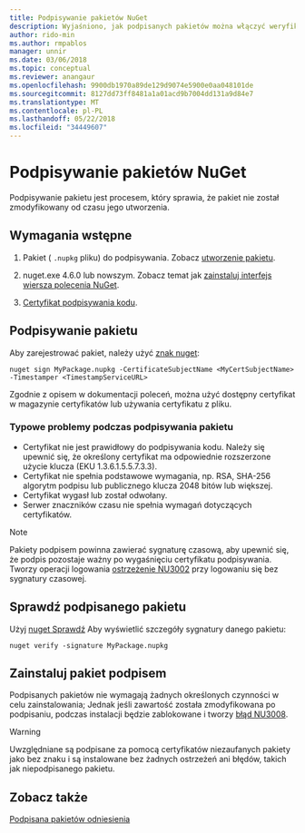 ```yaml
---
title: Podpisywanie pakietów NuGet
description: Wyjaśniono, jak podpisanych pakietów można włączyć weryfikację zawartości integralności.
author: rido-min
ms.author: rmpablos
manager: unnir
ms.date: 03/06/2018
ms.topic: conceptual
ms.reviewer: anangaur
ms.openlocfilehash: 9900db1970a89de129d9074e5900e0aa048101de
ms.sourcegitcommit: 8127dd73ff8481a1a01acd9b7004dd131a9d84e7
ms.translationtype: MT
ms.contentlocale: pl-PL
ms.lasthandoff: 05/22/2018
ms.locfileid: "34449607"
---
```

# <a name="signing-nuget-packages"></a>Podpisywanie pakietów NuGet

Podpisywanie pakietu jest procesem, który sprawia, że pakiet nie został zmodyfikowany od czasu jego utworzenia.

## <a name="prerequisites"></a>Wymagania wstępne

1. Pakiet ( `.nupkg` pliku) do podpisywania. Zobacz [utworzenie pakietu](creating-a-package.md).

1. nuget.exe 4.6.0 lub nowszym. Zobacz temat jak [zainstaluj interfejs wiersza polecenia NuGet](../install-nuget-client-tools.md#nugetexe-cli).

1. [Certyfikat podpisywania kodu](../reference/signed-packages-reference.md#get-a-code-signing-certificate).

## <a name="sign-a-package"></a>Podpisywanie pakietu

Aby zarejestrować pakiet, należy użyć [znak nuget](../tools/cli-ref-sign.md):

```cli
nuget sign MyPackage.nupkg -CertificateSubjectName <MyCertSubjectName> -Timestamper <TimestampServiceURL>
```

Zgodnie z opisem w dokumentacji poleceń, można użyć dostępny certyfikat w magazynie certyfikatów lub używania certyfikatu z pliku.

### <a name="common-problems-when-signing-a-package"></a>Typowe problemy podczas podpisywania pakietu

- Certyfikat nie jest prawidłowy do podpisywania kodu. Należy się upewnić się, że określony certyfikat ma odpowiednie rozszerzone użycie klucza (EKU 1.3.6.1.5.5.7.3.3).
- Certyfikat nie spełnia podstawowe wymagania, np. RSA, SHA-256 algorytm podpisu lub publicznego klucza 2048 bitów lub większej.
- Certyfikat wygasł lub został odwołany.
- Serwer znaczników czasu nie spełnia wymagań dotyczących certyfikatów.

> [!Note]
> Pakiety podpisem powinna zawierać sygnaturę czasową, aby upewnić się, że podpis pozostaje ważny po wygaśnięciu certyfikatu podpisywania. Tworzy operacji logowania [ostrzeżenie NU3002](../reference/Errors-and-Warnings.md#nu3002) przy logowaniu się bez sygnatury czasowej.

## <a name="verify-a-signed-package"></a>Sprawdź podpisanego pakietu

Użyj [nuget Sprawdź](../tools/cli-ref-verify.md) Aby wyświetlić szczegóły sygnatury danego pakietu:

```cli
nuget verify -signature MyPackage.nupkg
```

## <a name="install-a-signed-package"></a>Zainstaluj pakiet podpisem

Podpisanych pakietów nie wymagają żadnych określonych czynności w celu zainstalowania; Jednak jeśli zawartość została zmodyfikowana po podpisaniu, podczas instalacji będzie zablokowane i tworzy [błąd NU3008](../reference/Errors-and-Warnings.md#nu3008).

> [!Warning]
> Uwzględniane są podpisane za pomocą certyfikatów niezaufanych pakiety jako bez znaku i są instalowane bez żadnych ostrzeżeń ani błędów, takich jak niepodpisanego pakietu.

## <a name="see-also"></a>Zobacz także

[Podpisana pakietów odniesienia](../reference/Signed-Packages-Reference.md)
